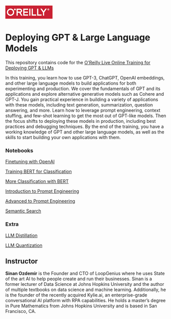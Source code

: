 ![oreilly-logo](images/oreilly.png)

# Deploying GPT & Large Language Models

This repository contains code for the [O'Reilly Live Online Training for Deploying GPT & LLMs](https://learning.oreilly.com/live-events/deploying-gpt-and-large-language-models/0636920087375/0636920087374)

In this training, you learn how to use GPT-3, ChatGPT, OpenAI embeddings, and other large language models to build applications for both experimenting and production. We cover the fundamentals of GPT and its applications and explore alternative generative models such as Cohere and GPT-J. You gain practical experience in building a variety of applications with these models, including text generation, summarization, question answering, and more. Learn how to leverage prompt engineering, context stuffing, and few-shot learning to get the most out of GPT-like models. Then the focus shifts to deploying these models in production, including best practices and debugging techniques. By the end of the training, you have a working knowledge of GPT and other large language models, as well as the skills to start building your own applications with them.

### Notebooks

[Finetuning with OpenAI](notebooks/fine_tuned_classification_sentiment.ipynb)

[Training BERT for Classification](notebooks/BERT%20vs%20GPT.ipynb)


[More Classification with BERT](notebooks/anime_category_classification_model_freezing.ipynb)

[Introduction to Prompt Engineering](notebooks/intro_prompt_engineering.ipynb)

[Advanced to Prompt Engineering](notebooks/adv_prompt_engineering.ipynb)


[Semantic Search](notebooks/semantic_search.ipynb)

### Extra


[LLM Distillation](notebooks/distillation.ipynb)

[LLM Quantization](https://colab.research.google.com/drive/12RTnrcaXCeAqyGQNbWsrvcqKyOdr0NSm?usp=sharing)



## Instructor

**Sinan Ozdemir** is the Founder and CTO of LoopGenius where he uses State of the art AI to help people create and run their businesses. Sinan is a former lecturer of Data Science at Johns Hopkins University and the author of multiple textbooks on data science and machine learning. Additionally, he is the founder of the recently acquired Kylie.ai, an enterprise-grade conversational AI platform with RPA capabilities. He holds a master’s degree in Pure Mathematics from Johns Hopkins University and is based in San Francisco, CA.

